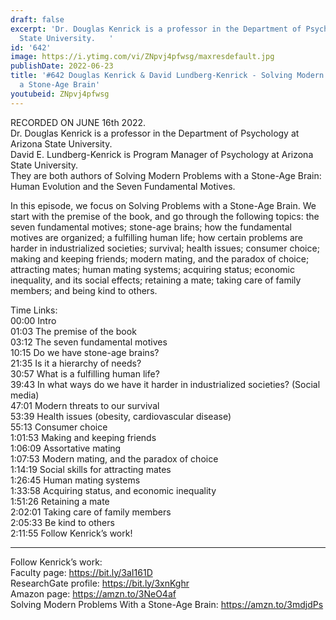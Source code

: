 ```yaml
---
draft: false
excerpt: 'Dr. Douglas Kenrick is a professor in the Department of Psychology at Arizona
  State University.   '
id: '642'
image: https://i.ytimg.com/vi/ZNpvj4pfwsg/maxresdefault.jpg
publishDate: 2022-06-23
title: '#642 Douglas Kenrick & David Lundberg-Kenrick - Solving Modern Problems with
  a Stone-Age Brain'
youtubeid: ZNpvj4pfwsg
---
```

RECORDED ON JUNE 16th 2022.  
Dr. Douglas Kenrick is a professor in the Department of Psychology at Arizona State University.   
David E. Lundberg-Kenrick is Program Manager of Psychology at Arizona State University.  
They are both authors of Solving Modern Problems with a Stone-Age Brain: Human Evolution and the Seven Fundamental Motives.

In this episode, we focus on Solving Problems with a Stone-Age Brain. We start with the premise of the book, and go through the following topics: the seven fundamental motives; stone-age brains; how the fundamental motives are organized; a fulfilling human life; how certain problems are harder in industrialized societies; survival; health issues; consumer choice; making and keeping friends; modern mating, and the paradox of choice; attracting mates; human mating systems; acquiring status; economic inequality, and its social effects; retaining a mate; taking care of family members; and being kind to others.

Time Links:  
00:00 Intro  
01:03  The premise of the book  
03:12  The seven fundamental motives  
10:15  Do we have stone-age brains?  
21:35  Is it a hierarchy of needs?  
30:57  What is a fulfilling human life?  
39:43  In what ways do we have it harder in industrialized societies? (Social media)  
47:01  Modern threats to our survival  
53:39  Health issues (obesity, cardiovascular disease)  
55:13  Consumer choice  
1:01:53  Making and keeping friends  
1:06:09  Assortative mating  
1:07:53  Modern mating, and the paradox of choice  
1:14:19  Social skills for attracting mates  
1:26:45  Human mating systems  
1:33:58  Acquiring status, and economic inequality  
1:51:26  Retaining a mate  
2:02:01  Taking care of family members  
2:05:33  Be kind to others  
2:11:55  Follow Kenrick’s work!

---

Follow Kenrick’s work:  
Faculty page: https://bit.ly/3aI161D  
ResearchGate profile: https://bit.ly/3xnKghr  
Amazon page: https://amzn.to/3NeO4af  
Solving Modern Problems With a Stone-Age Brain: https://amzn.to/3mdjdPs

